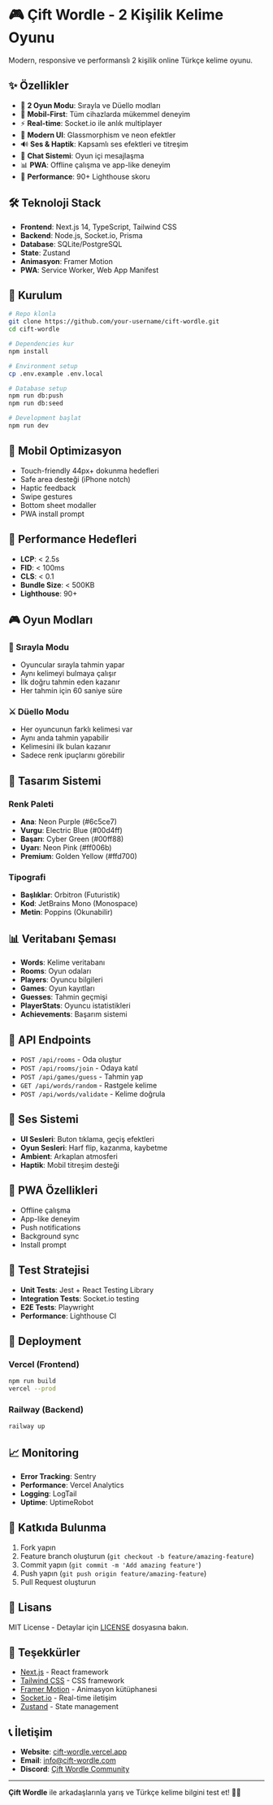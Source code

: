 # 🎮 Çift Wordle - 2 Kişilik Kelime Oyunu

Modern, responsive ve performanslı 2 kişilik online Türkçe kelime oyunu.

## ✨ Özellikler

- 🎯 **2 Oyun Modu**: Sırayla ve Düello modları
- 📱 **Mobil-First**: Tüm cihazlarda mükemmel deneyim
- ⚡ **Real-time**: Socket.io ile anlık multiplayer
- 🎨 **Modern UI**: Glassmorphism ve neon efektler
- 🔊 **Ses & Haptik**: Kapsamlı ses efektleri ve titreşim
- 💬 **Chat Sistemi**: Oyun içi mesajlaşma
- 📊 **PWA**: Offline çalışma ve app-like deneyim
- 🚀 **Performance**: 90+ Lighthouse skoru

## 🛠️ Teknoloji Stack

- **Frontend**: Next.js 14, TypeScript, Tailwind CSS
- **Backend**: Node.js, Socket.io, Prisma
- **Database**: SQLite/PostgreSQL
- **State**: Zustand
- **Animasyon**: Framer Motion
- **PWA**: Service Worker, Web App Manifest

## 🚀 Kurulum

```bash
# Repo klonla
git clone https://github.com/your-username/cift-wordle.git
cd cift-wordle

# Dependencies kur
npm install

# Environment setup
cp .env.example .env.local

# Database setup
npm run db:push
npm run db:seed

# Development başlat
npm run dev
```

## 📱 Mobil Optimizasyon

- Touch-friendly 44px+ dokunma hedefleri
- Safe area desteği (iPhone notch)
- Haptic feedback
- Swipe gestures
- Bottom sheet modaller
- PWA install prompt

## 🎯 Performance Hedefleri

- **LCP**: < 2.5s
- **FID**: < 100ms
- **CLS**: < 0.1
- **Bundle Size**: < 500KB
- **Lighthouse**: 90+

## 🎮 Oyun Modları

### 🔄 Sırayla Modu
- Oyuncular sırayla tahmin yapar
- Aynı kelimeyi bulmaya çalışır
- İlk doğru tahmin eden kazanır
- Her tahmin için 60 saniye süre

### ⚔️ Düello Modu
- Her oyuncunun farklı kelimesi var
- Aynı anda tahmin yapabilir
- Kelimesini ilk bulan kazanır
- Sadece renk ipuçlarını görebilir

## 🎨 Tasarım Sistemi

### Renk Paleti
- **Ana**: Neon Purple (#6c5ce7)
- **Vurgu**: Electric Blue (#00d4ff)
- **Başarı**: Cyber Green (#00ff88)
- **Uyarı**: Neon Pink (#ff006b)
- **Premium**: Golden Yellow (#ffd700)

### Tipografi
- **Başlıklar**: Orbitron (Futuristik)
- **Kod**: JetBrains Mono (Monospace)
- **Metin**: Poppins (Okunabilir)

## 📊 Veritabanı Şeması

- **Words**: Kelime veritabanı
- **Rooms**: Oyun odaları
- **Players**: Oyuncu bilgileri
- **Games**: Oyun kayıtları
- **Guesses**: Tahmin geçmişi
- **PlayerStats**: Oyuncu istatistikleri
- **Achievements**: Başarım sistemi

## 🔧 API Endpoints

- `POST /api/rooms` - Oda oluştur
- `POST /api/rooms/join` - Odaya katıl
- `POST /api/games/guess` - Tahmin yap
- `GET /api/words/random` - Rastgele kelime
- `POST /api/words/validate` - Kelime doğrula

## 🎵 Ses Sistemi

- **UI Sesleri**: Buton tıklama, geçiş efektleri
- **Oyun Sesleri**: Harf flip, kazanma, kaybetme
- **Ambient**: Arkaplan atmosferi
- **Haptik**: Mobil titreşim desteği

## 📱 PWA Özellikleri

- Offline çalışma
- App-like deneyim
- Push notifications
- Background sync
- Install prompt

## 🧪 Test Stratejisi

- **Unit Tests**: Jest + React Testing Library
- **Integration Tests**: Socket.io testing
- **E2E Tests**: Playwright
- **Performance**: Lighthouse CI

## 🚀 Deployment

### Vercel (Frontend)
```bash
npm run build
vercel --prod
```

### Railway (Backend)
```bash
railway up
```

## 📈 Monitoring

- **Error Tracking**: Sentry
- **Performance**: Vercel Analytics
- **Logging**: LogTail
- **Uptime**: UptimeRobot

## 🤝 Katkıda Bulunma

1. Fork yapın
2. Feature branch oluşturun (`git checkout -b feature/amazing-feature`)
3. Commit yapın (`git commit -m 'Add amazing feature'`)
4. Push yapın (`git push origin feature/amazing-feature`)
5. Pull Request oluşturun

## 📄 Lisans

MIT License - Detaylar için [LICENSE](LICENSE) dosyasına bakın.

## 🙏 Teşekkürler

- [Next.js](https://nextjs.org/) - React framework
- [Tailwind CSS](https://tailwindcss.com/) - CSS framework
- [Framer Motion](https://www.framer.com/motion/) - Animasyon kütüphanesi
- [Socket.io](https://socket.io/) - Real-time iletişim
- [Zustand](https://github.com/pmndrs/zustand) - State management

## 📞 İletişim

- **Website**: [cift-wordle.vercel.app](https://cift-wordle.vercel.app)
- **Email**: info@cift-wordle.com
- **Discord**: [Çift Wordle Community](https://discord.gg/cift-wordle)

---

**Çift Wordle** ile arkadaşlarınla yarış ve Türkçe kelime bilgini test et! 🚀✨

